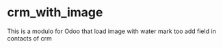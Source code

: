 # crm_with_image
This is a modulo for Odoo that load image with water mark too add field in contacts of crm
